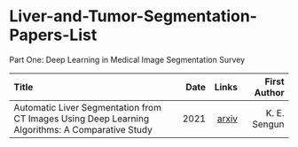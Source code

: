 # Liver-and-Tumor-Segmentation-Papers-List


Part One: Deep Learning in Medical Image Segmentation Survey

Title | Date | Links |First Author|
:---- |-----:|------:|-----------:
Automatic Liver Segmentation from CT Images Using Deep Learning Algorithms: A Comparative Study | 2021 | [arxiv](https://arxiv.org/abs/2101.09987) | K. E. Sengun | --- |
